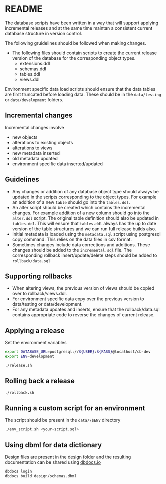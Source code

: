 # README

The database scripts have been written in a way that will support applying incremental releases and at the same time maintan a consistent current database structure in version control.

The following gruidelines should be followed when making changes.

- The following files should contain scripts to create the current release version of the database for the corresponding object types.
  - extensions.ddl
  - schemas.ddl
  - tables.ddl
  - views.ddl

Environment specific data load scripts should ensure that the data tables are first truncated before loading data. These should be in the `data/testing` or `data/development` folders.

## Incremental changes

Incremental changes involve

- new objects
- alterations to existing objects
- alterations to views
- new metadata inserted
- old metadata updated
- environment specific data inserted/updated

## Guidelines

- Any changes or addition of any database object type should always be updated in the scripts corresponding to the object types. For example an addition of a new `table` should go into the `tables.ddl`.
- An alter script should be created which contains the incremental changes. For example addition of a new column should go into the `alter.ddl` script. The original table definition should also be updated in `tables.ddl`. This will ensure that `tables.ddl` always has the up to date version of the table structures and we can run full release builds also.
- Initial metadata is loaded using the `metadata.sql` script using postgresql copy command. This relies on the data files in csv format.
- Sometimes changes include data corrections and additions. These changes should be added to the `incremental.sql` file. The corresponding rollback insert/update/delete steps should be added to `rollback/data.sql`

## Supporting rollbacks

- When altering views, the previous version of views should be copied over to rollback/views.ddl.
- For environment specific data copy over the previous version to data/testing or data/development.
- For any metadata updates and inserts, ensure that the rollback/data.sql contains appropriate code to reverse the changes of current release.

## Applying a release

Set the environment variables

```bash
export DATABASE_URL=postgresql://${USER}:${PASS}@localhost/cb-dev
export ENV=development
```

```bash
./release.sh
```

## Rolling back a release

```bash
./rollback.sh
```

## Running a custom script for an environment

The script should be present in the `data/\$ENV` directory

```bash
./env_script.sh <your-script.sql>
```

## Using dbml for data dictionary

Design files are present in the design folder and the resulting documentation can be shared using [dbdocs.io](https://dbdocs.io)

```bash
dbdocs login
dbdocs build design/schemas.dbml
```